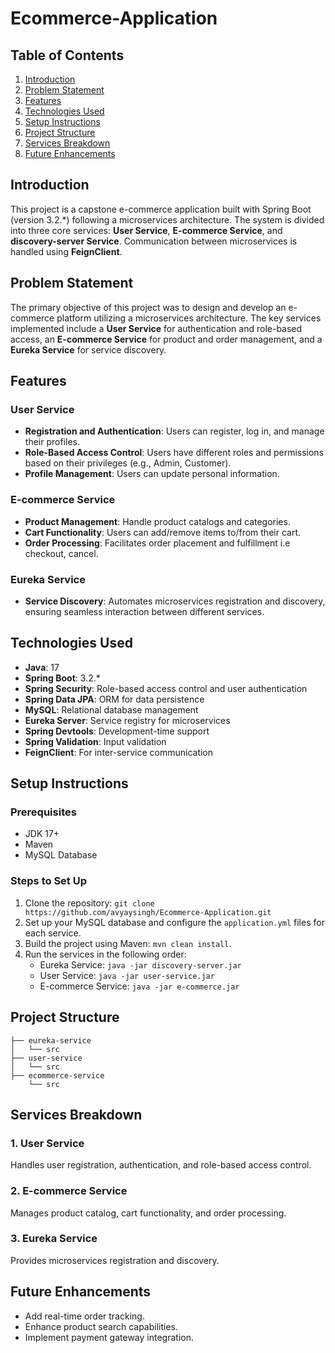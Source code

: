 # Ecommerce-Application

## Table of Contents
1. [Introduction](#introduction)
2. [Problem Statement](#problem-statement)
3. [Features](#features)
4. [Technologies Used](#technologies-used)
5. [Setup Instructions](#setup-instructions)
6. [Project Structure](#project-structure)
7. [Services Breakdown](#services-breakdown)
8. [Future Enhancements](#future-enhancements)

## Introduction
This project is a capstone e-commerce application built with Spring Boot (version 3.2.*) following a microservices architecture. The system is divided into three core services: **User Service**, **E-commerce Service**, and **discovery-server Service**. Communication between microservices is handled using **FeignClient**.

## Problem Statement
The primary objective of this project was to design and develop an e-commerce platform utilizing a microservices architecture. The key services implemented include a **User Service** for authentication and role-based access, an **E-commerce Service** for product and order management, and a **Eureka Service** for service discovery.

## Features
### User Service
- **Registration and Authentication**: Users can register, log in, and manage their profiles.
- **Role-Based Access Control**: Users have different roles and permissions based on their privileges (e.g., Admin, Customer).
- **Profile Management**: Users can update personal information.
  
### E-commerce Service
- **Product Management**: Handle product catalogs and categories.
- **Cart Functionality**: Users can add/remove items to/from their cart.
- **Order Processing**: Facilitates order placement and fulfillment i.e checkout, cancel.

### Eureka Service
- **Service Discovery**: Automates microservices registration and discovery, ensuring seamless interaction between different services.


## Technologies Used
- **Java**: 17
- **Spring Boot**: 3.2.*
- **Spring Security**: Role-based access control and user authentication
- **Spring Data JPA**: ORM for data persistence
- **MySQL**: Relational database management
- **Eureka Server**: Service registry for microservices
- **Spring Devtools**: Development-time support
- **Spring Validation**: Input validation
- **FeignClient**: For inter-service communication

## Setup Instructions
### Prerequisites
- JDK 17+
- Maven
- MySQL Database

### Steps to Set Up
1. Clone the repository: `git clone https://github.com/avyaysingh/Ecommerce-Application.git`
2. Set up your MySQL database and configure the `application.yml` files for each service.
3. Build the project using Maven: `mvn clean install`.
4. Run the services in the following order:
   - Eureka Service: `java -jar discovery-server.jar`
   - User Service: `java -jar user-service.jar`
   - E-commerce Service: `java -jar e-commerce.jar`


## Project Structure
```plaintext
├── eureka-service
│   └── src
├── user-service
│   └── src
├── ecommerce-service
    └── src
```

## Services Breakdown
### 1. User Service
Handles user registration, authentication, and role-based access control.

### 2. E-commerce Service
Manages product catalog, cart functionality, and order processing.

### 3. Eureka Service
Provides microservices registration and discovery.


## Future Enhancements
- Add real-time order tracking.
- Enhance product search capabilities.
- Implement payment gateway integration.
